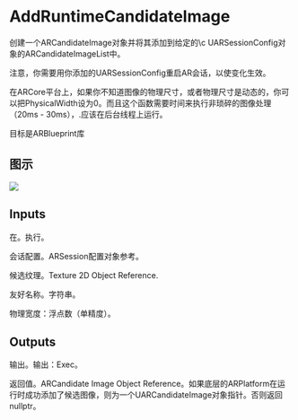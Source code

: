 # AddRuntimeCandidateImage

创建一个ARCandidateImage对象并将其添加到给定的\c UARSessionConfig对象的ARCandidateImageList中。

注意，你需要用你添加的UARSessionConfig重启AR会话，以使变化生效。

在ARCore平台上，如果你不知道图像的物理尺寸，或者物理尺寸是动态的，你可以把PhysicalWidth设为0。而且这个函数需要时间来执行非琐碎的图像处理（20ms - 30ms），.应该在后台线程上运行。

目标是ARBlueprint库

## 图示

![]($-20221218-17573361.png)

## Inputs

在。执行。

会话配置。ARSession配置对象参考。

候选纹理。Texture 2D Object Reference.

友好名称。字符串。

物理宽度：浮点数（单精度）。 

## Outputs

输出。输出：Exec。

返回值。ARCandidate Image Object Reference。如果底层的ARPlatform在运行时成功添加了候选图像，则为一个UARCandidateImage对象指针。否则返回nullptr。
